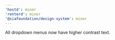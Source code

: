 ```yaml
---
'hostd': minor
'renterd': minor
'@siafoundation/design-system': minor
---
```


All dropdown menus now have higher contrast text.
